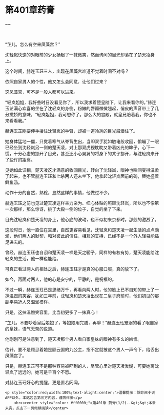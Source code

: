 # 第401章药膏
~~
    	    <p name="pagetop" href="javascript:void(0);" onclick="return false" style="line-height: 35px;padding: 10px;color: #333;"> </p><p>“芷儿，怎么有空来凤藻宫？”</p><p>沈轻岚快速的对眼前的少女扬起了一抹微笑，然而询问的目光却落在了楚天凌身上。</p><p>这个时间，赫连玉珏三人，出现在凤藻宫难道不觉着时间不对吗？</p><p>依照自家男人的个性，他又怎么会同意，让他们过来？</p><p>这凤藻宫，可不是一般人都可以进来。</p><p>“轻岚姐姐，我好些时日没看见你了，所以我求着楚皇陛下，让我来看你的。”赫连玉芷满心欢喜的坐在了沈轻岚的身侧，粉嫩的唇瓣微微翘起，俏皮的声音带上了几分撒娇的意味，“轻岚姐姐，我可想你了。那么大的宫殿，就皇兄陪着我，你也不来看看我。”</p><p>赫连玉芷刚要伸手搂住沈轻岚的手臂，却被一道冷冽的目光威慑住了。</p><p>她身体猛地一僵，只觉着寒气从脊背生出，当即双手犹如触电般收回，偷瞄了一眼已经坐到沈轻岚另一侧的楚天凌，对上那双虎视眈眈又带着凶光的眸子，心下一慌，十分心虚的挪开了目光，甚至还小心翼翼的将身下的凳子挪开，与沈轻岚来开了些许的距离。</p><p>见她如此识相，楚天凌这才满意的收回目光，转向了沈轻岚，眼神也瞬间变得温柔了起来，也不管赫连玉珏和七杀两人还未坐下，他拿起沈轻岚面前的碗，替她盛着鲜鱼汤。</p><p>动作十分的自然，熟稔，显然这样的事情，他做过不少。</p><p>赫连玉珏之前也见过楚天凌这样亲力亲为、细心体贴的照顾沈轻岚，所以也不像第一次那样，那么惊讶，挑了大殿一侧的位子，自觉的坐了下来。</p><p>目光沈轻岚和楚天凌的身上，他心底的波动，也不似初来京都时，那般的激烈了。</p><p>这段时日，他一直住在宫里，自然更容易看见，沈轻岚和楚天凌一起生活的点点滴滴，他们两人的默契，和对彼此的信任，相互的支持，已经不是一个外人轻易能插足进去的。</p><p>曾经，赫连玉珏也自诩和楚天凌一样是天之骄子，同样的有权有势，楚天凌能给沈轻岚的生活，他一样也能给。</p><p>可真正看过两人的相处之后，赫连玉珏才是真的心服口服，真的放下了。</p><p>如今，再面对两人，他的心是安宁的，平静的，是祝福的。</p><p>不过一瞬，赫连玉珏已是思绪万千，再看向两人时，他的脸上已不自知的带上了一抹温煦的笑容，犹如三年前，沈轻岚和楚天凌出现在二皇子府前时，他们初见的那副平易近人又温润模样。</p><p>只是，这抹温煦笑容里，比当初更多了一抹真心！</p><p>“芷儿，不要吵着皇后娘娘了，等娘娘用完膳，再聊！”赫连玉珏宠溺的看了眼自家的皇妹，语气无奈的说道。</p><p>他刚刚可是注意到了，楚天凌那个男人看自家皇妹的眼神有多么的凶悍。</p><p>估计，要不是顾忌着她是郦云国的九公主，指不定就被这个男人一声令下，给丢出凤藻宫了。</p><p>只是，赫连玉芷可不是那种容易被吓到的人，尽管心里对楚天凌发憷，可要她离沈轻岚了远远的，她可是千百个不愿。</p><p>对赫连玉珏好心的提醒，更是置若罔闻。</p>
    	
   	<p style="color:red;width:100%;text-alight:center;">温馨提示：除妙阅小说APP以外，本站包含第三方内容，谨防诈骗</p>
    	<br><center style="color: #ff0000;">第401章 药膏(1/2)--&gt;&gt;本章未完，点击下一页继续阅读</center>
    	